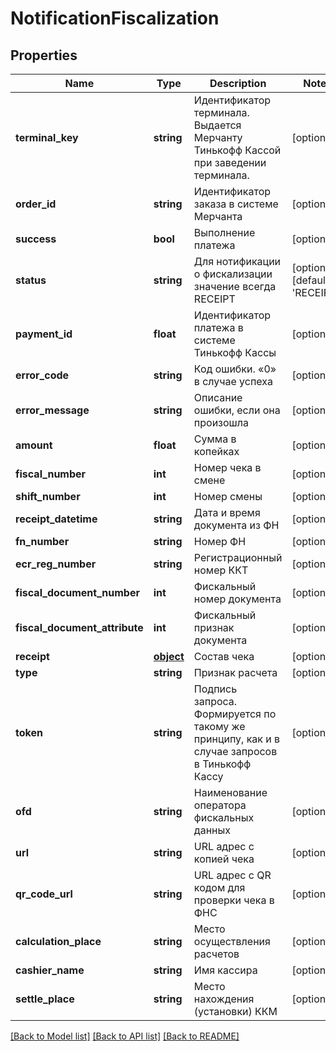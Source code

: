 # NotificationFiscalization

## Properties
Name | Type | Description | Notes
------------ | ------------- | ------------- | -------------
**terminal_key** | **string** | Идентификатор терминала. Выдается Мерчанту Тинькофф Кассой при заведении терминала. | [optional] 
**order_id** | **string** | Идентификатор заказа в системе Мерчанта | [optional] 
**success** | **bool** | Выполнение платежа | [optional] 
**status** | **string** | Для нотификации о фискализации значение всегда RECEIPT | [optional] [default to 'RECEIPT']
**payment_id** | **float** | Идентификатор платежа в системе Тинькофф Кассы | [optional] 
**error_code** | **string** | Код ошибки. «0» в случае успеха | [optional] 
**error_message** | **string** | Описание ошибки, если она произошла | [optional] 
**amount** | **float** | Сумма в копейках | [optional] 
**fiscal_number** | **int** | Номер чека в смене | [optional] 
**shift_number** | **int** | Номер смены | [optional] 
**receipt_datetime** | **string** | Дата и время документа из ФН | [optional] 
**fn_number** | **string** | Номер ФН | [optional] 
**ecr_reg_number** | **string** | Регистрационный номер ККТ | [optional] 
**fiscal_document_number** | **int** | Фискальный номер документа | [optional] 
**fiscal_document_attribute** | **int** | Фискальный признак документа | [optional] 
**receipt** | [**object**](.md) | Состав чека | [optional] 
**type** | **string** | Признак расчета | [optional] 
**token** | **string** | Подпись запроса. Формируется по такому же принципу, как и в случае запросов в Тинькофф Кассу | [optional] 
**ofd** | **string** | Наименование оператора фискальных данных | [optional] 
**url** | **string** | URL адрес с копией чека | [optional] 
**qr_code_url** | **string** | URL адрес с QR кодом для проверки чека в ФНС | [optional] 
**calculation_place** | **string** | Место осуществления расчетов | [optional] 
**cashier_name** | **string** | Имя кассира | [optional] 
**settle_place** | **string** | Место нахождения (установки) ККМ | [optional] 

[[Back to Model list]](../README.md#documentation-for-models) [[Back to API list]](../README.md#documentation-for-api-endpoints) [[Back to README]](../README.md)


